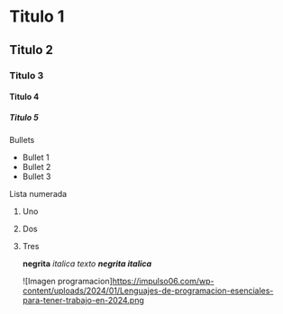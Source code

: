 # Titulo 1
## Titulo 2
### Titulo 3
#### Titulo 4
##### Titulo 5

Bullets
* Bullet 1
* Bullet 2
* Bullet 3

Lista numerada 
1. Uno
2. Dos
3. Tres

   **negrita**
   _italica texto_
   **_negrita italica_**

   ![Imagen programacion]https://impulso06.com/wp-content/uploads/2024/01/Lenguajes-de-programacion-esenciales-para-tener-trabajo-en-2024.png
   
